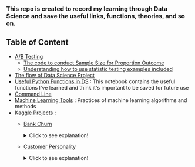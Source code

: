 
### This repo is created to record my learning through Data Science and save the useful links, functions, theories, and so on.

## Table of Content
- [A/B Testing](https://github.com/zoechensj/code_template_and_guides/tree/main/a_b_testing)
  - [The code to conduct Sample Size for Proportion Outcome](https://github.com/zoechensj/code_template_and_guides/blob/main/a_b_testing/sample_size_proportion_outcome.py)
  - [Understanding how to use statistic testing examples included](https://github.com/zoechensj/ds_code_template_and_guides/blob/main/a_b_testing/stats_statistics-useful%20for%20understanding%20different%20statistic%20testing.pdf)
- [The flow of Data Science Project](https://github.com/zoechensj/code_template_and_guides/blob/main/DS_Template.ipynb)
- [Useful Python Functions in DS](https://github.com/zoechensj/code_template_and_guides/blob/main/useful_functions.ipynb) : This notebook contains the useful functions I've learned and think it's important to be saved for future use
- [Command Line](https://github.com/zoechensj/ds_code_template_and_guides/blob/main/command_line.md)
- [Machine Learning Tools](https://github.com/zoechensj/ds_code_template_and_guides/blob/main/ML%20Tools/cross_validation.ipynb) : Practices of machine learning algorithms and methods
- [Kaggle Projects](https://github.com/zoechensj/ds_code_template_and_guides/tree/main/kaggle_project) :
  - [Bank Churn](https://github.com/zoechensj/ds_code_template_and_guides/tree/main/kaggle_project/bank_churn)
    <details>
    <summary>Click to see explanation!</summary>
    
      This notebook is a use case for classification problem. It contains methods of:

        - EDA Analysis
        - How choose the best ML model
        - Catboost Model: what is it and how to use
        - How to use cross validation 
        - How to use GridSearch to fine tune hyper-parameters
        - How to use Hyperopt library to fine tune hyper-parameters
    </details>

  - [Customer Personality](https://github.com/zoechensj/ds_code_template_and_guides/tree/main/kaggle_project/customer_personality)
    <details>
    <summary>Click to see explanation!</summary>
    
      This notebook is a use case for clustering problem. It contains methods of:

        - EDA Analysis
        - PCA to reduce dimensions
        - Kmeans Clustering and Agglomerative Clustering Methods 
    </details>
